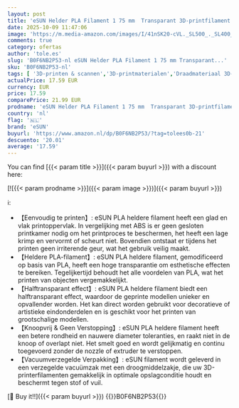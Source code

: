 ```yaml
---
layout: post
title: 'eSUN Helder PLA Filament 1 75 mm  Transparant 3D-printfilament 1KG spoel  2 2 LBS  voor 3D-printers  Transparant groen  1KG '
date: 2025-10-09 11:47:06
image: 'https://m.media-amazon.com/images/I/41nSK20-cVL._SL500_._SL400_.jpg'
comments: true
category: ofertas
author: 'tole.es'
slug: 'B0F6NB2P53-nl eSUN Helder PLA Filament 1 75 mm Transparant...'
sku: 'B0F6NB2P53-nl'
tags: [ '3D-printen & scannen','3D-printmaterialen','Draadmateriaal 3D-printers','Zakelijk, industrie & wetenschap','esun','🇳🇱', ]
actualPrice: 17.59 EUR
currency: EUR
price: 17.59
comparePrice: 21.99 EUR
prodname: 'eSUN Helder PLA Filament 1 75 mm  Transparant 3D-printfilament 1KG spoel  2 2 LBS  voor 3D-printers  Transparant groen  1KG '
country: 'nl'
flag: '🇳🇱'
brand: 'eSUN'
buyurl: 'https://www.amazon.nl/dp/B0F6NB2P53/?tag=tolees0b-21'
descuento: '20.01'
average: '17.59'
---
```


You can find [{{< param title >}}]({{< param buyurl >}}) with a discount here:

[![{{< param prodname >}}]({{< param image >}})]({{< param buyurl >}})

ℹ️:

- 【Eenvoudig te printen】: eSUN PLA heldere filament heeft een glad en vlak printoppervlak. In vergelijking met ABS is er geen gesloten printkamer nodig om het printproces te beschermen, het heeft een lage krimp en vervormt of scheurt niet. Bovendien ontstaat er tijdens het printen geen irriterende geur, wat het gebruik veilig maakt.
- 【Heldere PLA-filament】: eSUN PLA heldere filament, gemodificeerd op basis van PLA, heeft een hoge transparantie om esthetische effecten te bereiken. Tegelijkertijd behoudt het alle voordelen van PLA, wat het printen van objecten vergemakkelijkt.
- 【Halftransparant effect】: eSUN PLA heldere filament biedt een halftransparant effect, waardoor de geprinte modellen unieker en opvallender worden. Het kan direct worden gebruikt voor decoratieve of artistieke eindonderdelen en is geschikt voor het printen van grootschalige modellen.
- 【Knoopvrij & Geen Verstopping】: eSUN PLA heldere filament heeft een betere rondheid en nauwere diameter toleranties, en raakt niet in de knoop of overlapt niet. Het smelt goed en wordt gelijkmatig en continu toegevoerd zonder de nozzle of extruder te verstoppen.
- 【Vacuumverzegelde Verpakking】: eSUN filament wordt geleverd in een verzegelde vacuümzak met een droogmiddelzakje, die uw 3D-printerfilamenten gemakkelijk in optimale opslagconditie houdt en beschermt tegen stof of vuil.

[🛒 Buy it!!]({{< param buyurl >}})
{{<world>}}B0F6NB2P53{{</world>}}
